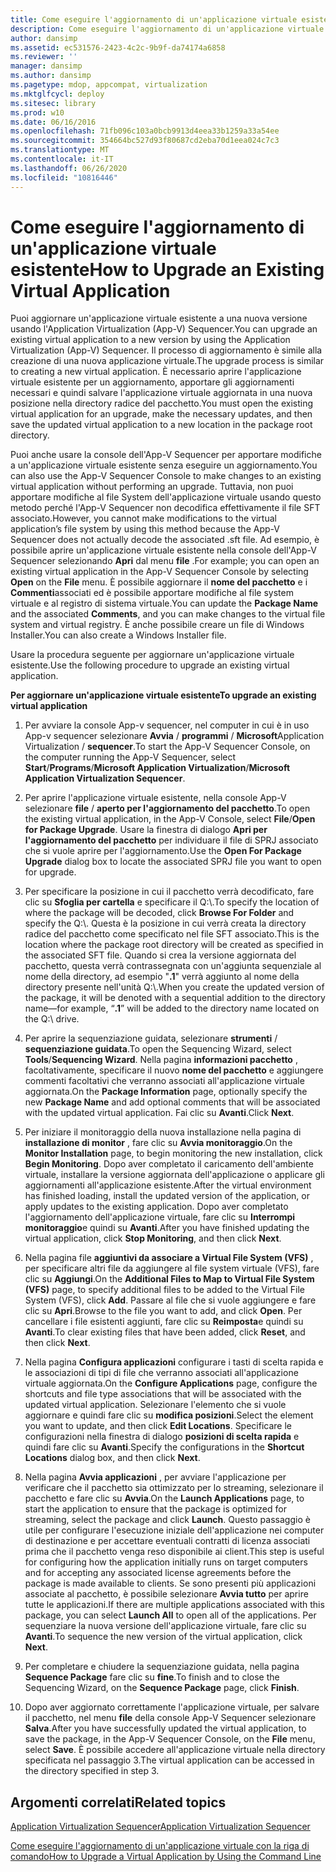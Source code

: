 ```yaml
---
title: Come eseguire l'aggiornamento di un'applicazione virtuale esistente
description: Come eseguire l'aggiornamento di un'applicazione virtuale esistente
author: dansimp
ms.assetid: ec531576-2423-4c2c-9b9f-da74174a6858
ms.reviewer: ''
manager: dansimp
ms.author: dansimp
ms.pagetype: mdop, appcompat, virtualization
ms.mktglfcycl: deploy
ms.sitesec: library
ms.prod: w10
ms.date: 06/16/2016
ms.openlocfilehash: 71fb096c103a0bcb9913d4eea33b1259a33a54ee
ms.sourcegitcommit: 354664bc527d93f80687cd2eba70d1eea024c7c3
ms.translationtype: MT
ms.contentlocale: it-IT
ms.lasthandoff: 06/26/2020
ms.locfileid: "10816446"
---
```

# <span data-ttu-id="9b7c1-103">Come eseguire l'aggiornamento di un'applicazione virtuale esistente</span><span class="sxs-lookup"><span data-stu-id="9b7c1-103">How to Upgrade an Existing Virtual Application</span></span>


<span data-ttu-id="9b7c1-104">Puoi aggiornare un'applicazione virtuale esistente a una nuova versione usando l'Application Virtualization (App-V) Sequencer.</span><span class="sxs-lookup"><span data-stu-id="9b7c1-104">You can upgrade an existing virtual application to a new version by using the Application Virtualization (App-V) Sequencer.</span></span> <span data-ttu-id="9b7c1-105">Il processo di aggiornamento è simile alla creazione di una nuova applicazione virtuale.</span><span class="sxs-lookup"><span data-stu-id="9b7c1-105">The upgrade process is similar to creating a new virtual application.</span></span> <span data-ttu-id="9b7c1-106">È necessario aprire l'applicazione virtuale esistente per un aggiornamento, apportare gli aggiornamenti necessari e quindi salvare l'applicazione virtuale aggiornata in una nuova posizione nella directory radice del pacchetto.</span><span class="sxs-lookup"><span data-stu-id="9b7c1-106">You must open the existing virtual application for an upgrade, make the necessary updates, and then save the updated virtual application to a new location in the package root directory.</span></span>

<span data-ttu-id="9b7c1-107">Puoi anche usare la console dell'App-V Sequencer per apportare modifiche a un'applicazione virtuale esistente senza eseguire un aggiornamento.</span><span class="sxs-lookup"><span data-stu-id="9b7c1-107">You can also use the App-V Sequencer Console to make changes to an existing virtual application without performing an upgrade.</span></span> <span data-ttu-id="9b7c1-108">Tuttavia, non puoi apportare modifiche al file System dell'applicazione virtuale usando questo metodo perché l'App-V Sequencer non decodifica effettivamente il file SFT associato.</span><span class="sxs-lookup"><span data-stu-id="9b7c1-108">However, you cannot make modifications to the virtual application’s file system by using this method because the App-V Sequencer does not actually decode the associated .sft file.</span></span> <span data-ttu-id="9b7c1-109">Ad esempio, è possibile aprire un'applicazione virtuale esistente nella console dell'App-V Sequencer selezionando **Apri** dal menu **file** .</span><span class="sxs-lookup"><span data-stu-id="9b7c1-109">For example; you can open an existing virtual application in the App-V Sequencer Console by selecting **Open** on the **File** menu.</span></span> <span data-ttu-id="9b7c1-110">È possibile aggiornare il **nome del pacchetto** e i **Commenti**associati ed è possibile apportare modifiche al file system virtuale e al registro di sistema virtuale.</span><span class="sxs-lookup"><span data-stu-id="9b7c1-110">You can update the **Package Name** and the associated **Comments**, and you can make changes to the virtual file system and virtual registry.</span></span> <span data-ttu-id="9b7c1-111">È anche possibile creare un file di Windows Installer.</span><span class="sxs-lookup"><span data-stu-id="9b7c1-111">You can also create a Windows Installer file.</span></span>

<span data-ttu-id="9b7c1-112">Usare la procedura seguente per aggiornare un'applicazione virtuale esistente.</span><span class="sxs-lookup"><span data-stu-id="9b7c1-112">Use the following procedure to upgrade an existing virtual application.</span></span>

**<span data-ttu-id="9b7c1-113">Per aggiornare un'applicazione virtuale esistente</span><span class="sxs-lookup"><span data-stu-id="9b7c1-113">To upgrade an existing virtual application</span></span>**

1.  <span data-ttu-id="9b7c1-114">Per avviare la console App-v sequencer, nel computer in cui è in uso App-v sequencer selezionare **Avvia** / **programmi** / **Microsoft**Application Virtualization / **sequencer**.</span><span class="sxs-lookup"><span data-stu-id="9b7c1-114">To start the App-V Sequencer Console, on the computer running the App-V Sequencer, select **Start**/**Programs**/**Microsoft Application Virtualization**/**Microsoft Application Virtualization Sequencer**.</span></span>

2.  <span data-ttu-id="9b7c1-115">Per aprire l'applicazione virtuale esistente, nella console App-V selezionare **file** / **aperto per l'aggiornamento del pacchetto**.</span><span class="sxs-lookup"><span data-stu-id="9b7c1-115">To open the existing virtual application, in the App-V Console, select **File**/**Open for Package Upgrade**.</span></span> <span data-ttu-id="9b7c1-116">Usare la finestra di dialogo **Apri per l'aggiornamento del pacchetto** per individuare il file di SPRJ associato che si vuole aprire per l'aggiornamento.</span><span class="sxs-lookup"><span data-stu-id="9b7c1-116">Use the **Open For Package Upgrade** dialog box to locate the associated SPRJ file you want to open for upgrade.</span></span>

3.  <span data-ttu-id="9b7c1-117">Per specificare la posizione in cui il pacchetto verrà decodificato, fare clic su **Sfoglia per cartella** e specificare il Q:\\.</span><span class="sxs-lookup"><span data-stu-id="9b7c1-117">To specify the location of where the package will be decoded, click **Browse For Folder** and specify the Q:\\.</span></span> <span data-ttu-id="9b7c1-118">Questa è la posizione in cui verrà creata la directory radice del pacchetto come specificato nel file SFT associato.</span><span class="sxs-lookup"><span data-stu-id="9b7c1-118">This is the location where the package root directory will be created as specified in the associated SFT file.</span></span> <span data-ttu-id="9b7c1-119">Quando si crea la versione aggiornata del pacchetto, questa verrà contrassegnata con un'aggiunta sequenziale al nome della directory, ad esempio "**.1**" verrà aggiunto al nome della directory presente nell'unità Q:\\.</span><span class="sxs-lookup"><span data-stu-id="9b7c1-119">When you create the updated version of the package, it will be denoted with a sequential addition to the directory name—for example, “**.1**” will be added to the directory name located on the Q:\\ drive.</span></span>

4.  <span data-ttu-id="9b7c1-120">Per aprire la sequenziazione guidata, selezionare **strumenti** / **sequenziazione guidata**.</span><span class="sxs-lookup"><span data-stu-id="9b7c1-120">To open the Sequencing Wizard, select **Tools**/**Sequencing Wizard**.</span></span> <span data-ttu-id="9b7c1-121">Nella pagina **informazioni pacchetto** , facoltativamente, specificare il nuovo **nome del pacchetto** e aggiungere commenti facoltativi che verranno associati all'applicazione virtuale aggiornata.</span><span class="sxs-lookup"><span data-stu-id="9b7c1-121">On the **Package Information** page, optionally specify the new **Package Name** and add optional comments that will be associated with the updated virtual application.</span></span> <span data-ttu-id="9b7c1-122">Fai clic su **Avanti**.</span><span class="sxs-lookup"><span data-stu-id="9b7c1-122">Click **Next**.</span></span>

5.  <span data-ttu-id="9b7c1-123">Per iniziare il monitoraggio della nuova installazione nella pagina di **installazione di monitor** , fare clic su **Avvia monitoraggio**.</span><span class="sxs-lookup"><span data-stu-id="9b7c1-123">On the **Monitor Installation** page, to begin monitoring the new installation, click **Begin Monitoring**.</span></span> <span data-ttu-id="9b7c1-124">Dopo aver completato il caricamento dell'ambiente virtuale, installare la versione aggiornata dell'applicazione o applicare gli aggiornamenti all'applicazione esistente.</span><span class="sxs-lookup"><span data-stu-id="9b7c1-124">After the virtual environment has finished loading, install the updated version of the application, or apply updates to the existing application.</span></span> <span data-ttu-id="9b7c1-125">Dopo aver completato l'aggiornamento dell'applicazione virtuale, fare clic su **Interrompi monitoraggio**e quindi su **Avanti**.</span><span class="sxs-lookup"><span data-stu-id="9b7c1-125">After you have finished updating the virtual application, click **Stop Monitoring**, and then click **Next**.</span></span>

6.  <span data-ttu-id="9b7c1-126">Nella pagina file **aggiuntivi da associare a Virtual File System (VFS)** , per specificare altri file da aggiungere al file system virtuale (VFS), fare clic su **Aggiungi**.</span><span class="sxs-lookup"><span data-stu-id="9b7c1-126">On the **Additional Files to Map to Virtual File System (VFS)** page, to specify additional files to be added to the Virtual File System (VFS), click **Add**.</span></span> <span data-ttu-id="9b7c1-127">Passare al file che si vuole aggiungere e fare clic su **Apri**.</span><span class="sxs-lookup"><span data-stu-id="9b7c1-127">Browse to the file you want to add, and click **Open**.</span></span> <span data-ttu-id="9b7c1-128">Per cancellare i file esistenti aggiunti, fare clic su **Reimposta**e quindi su **Avanti**.</span><span class="sxs-lookup"><span data-stu-id="9b7c1-128">To clear existing files that have been added, click **Reset**, and then click **Next**.</span></span>

7.  <span data-ttu-id="9b7c1-129">Nella pagina **Configura applicazioni** configurare i tasti di scelta rapida e le associazioni di tipi di file che verranno associati all'applicazione virtuale aggiornata.</span><span class="sxs-lookup"><span data-stu-id="9b7c1-129">On the **Configure Applications** page, configure the shortcuts and file type associations that will be associated with the updated virtual application.</span></span> <span data-ttu-id="9b7c1-130">Selezionare l'elemento che si vuole aggiornare e quindi fare clic su **modifica posizioni**.</span><span class="sxs-lookup"><span data-stu-id="9b7c1-130">Select the element you want to update, and then click **Edit Locations**.</span></span> <span data-ttu-id="9b7c1-131">Specificare le configurazioni nella finestra di dialogo **posizioni di scelta rapida** e quindi fare clic su **Avanti**.</span><span class="sxs-lookup"><span data-stu-id="9b7c1-131">Specify the configurations in the **Shortcut Locations** dialog box, and then click **Next**.</span></span>

8.  <span data-ttu-id="9b7c1-132">Nella pagina **Avvia applicazioni** , per avviare l'applicazione per verificare che il pacchetto sia ottimizzato per lo streaming, selezionare il pacchetto e fare clic su **Avvia**.</span><span class="sxs-lookup"><span data-stu-id="9b7c1-132">On the **Launch Applications** page, to start the application to ensure that the package is optimized for streaming, select the package and click **Launch**.</span></span> <span data-ttu-id="9b7c1-133">Questo passaggio è utile per configurare l'esecuzione iniziale dell'applicazione nei computer di destinazione e per accettare eventuali contratti di licenza associati prima che il pacchetto venga reso disponibile ai client.</span><span class="sxs-lookup"><span data-stu-id="9b7c1-133">This step is useful for configuring how the application initially runs on target computers and for accepting any associated license agreements before the package is made available to clients.</span></span> <span data-ttu-id="9b7c1-134">Se sono presenti più applicazioni associate al pacchetto, è possibile selezionare **Avvia tutto** per aprire tutte le applicazioni.</span><span class="sxs-lookup"><span data-stu-id="9b7c1-134">If there are multiple applications associated with this package, you can select **Launch All** to open all of the applications.</span></span> <span data-ttu-id="9b7c1-135">Per sequenziare la nuova versione dell'applicazione virtuale, fare clic su **Avanti**.</span><span class="sxs-lookup"><span data-stu-id="9b7c1-135">To sequence the new version of the virtual application, click **Next**.</span></span>

9.  <span data-ttu-id="9b7c1-136">Per completare e chiudere la sequenziazione guidata, nella pagina **Sequence Package** fare clic su **fine**.</span><span class="sxs-lookup"><span data-stu-id="9b7c1-136">To finish and to close the Sequencing Wizard, on the **Sequence Package** page, click **Finish**.</span></span>

10. <span data-ttu-id="9b7c1-137">Dopo aver aggiornato correttamente l'applicazione virtuale, per salvare il pacchetto, nel menu **file** della console App-V Sequencer selezionare **Salva**.</span><span class="sxs-lookup"><span data-stu-id="9b7c1-137">After you have successfully updated the virtual application, to save the package, in the App-V Sequencer Console, on the **File** menu, select **Save**.</span></span> <span data-ttu-id="9b7c1-138">È possibile accedere all'applicazione virtuale nella directory specificata nel passaggio 3.</span><span class="sxs-lookup"><span data-stu-id="9b7c1-138">The virtual application can be accessed in the directory specified in step 3.</span></span>

## <span data-ttu-id="9b7c1-139">Argomenti correlati</span><span class="sxs-lookup"><span data-stu-id="9b7c1-139">Related topics</span></span>


[<span data-ttu-id="9b7c1-140">Application Virtualization Sequencer</span><span class="sxs-lookup"><span data-stu-id="9b7c1-140">Application Virtualization Sequencer</span></span>](application-virtualization-sequencer.md)

[<span data-ttu-id="9b7c1-141">Come eseguire l'aggiornamento di un'applicazione virtuale con la riga di comando</span><span class="sxs-lookup"><span data-stu-id="9b7c1-141">How to Upgrade a Virtual Application by Using the Command Line</span></span>](how-to-upgrade-a-virtual-application-by-using-the-command-line.md)

 

 





